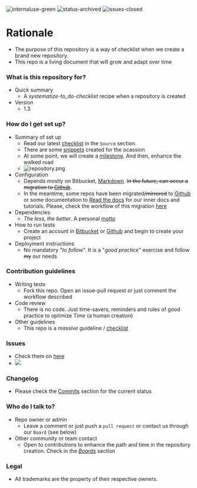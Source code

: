 ![internaluse-green](https://img.shields.io/badge/Internal%20use%3A-stable-green.svg)
![status-archived](https://img.shields.io/badge/status%3A%20-archived-orange.svg)
![issues-closed](https://img.shields.io/badge/issues-closed-green.svg)
# Rationale #

* The purpose of this repository is a way of checklist when we create a brand new repository.
* This repo is a living document that will grow and adapt over time

### What is this repository for? ###

+ Quick summary
    * A _systematize-to_do-checklist_ recipe when a repository is created
+ Version
    * 1.3


### How do I get set up? ###

+ Summary of set up
    - Read our latest [checklist](https://bitbucket.org/imhicihu/good-practices-on-repository-creation/src/master/Checklist.md) in the `Source` section. 
    - There are some [snippets](https://bitbucket.org/snippets/imhicihu/) created for the ocassion
    - At some point, we will create a [milestone](https://bitbucket.org/site/master/issues/11528/make-milestones-and-versions-more). And then, enhance the walked road
    - ![repository.png](https://bitbucket.org/repo/ekyaeEE/images/1675859675-repository.png)
+ Configuration
    - Depends mostly on Bitbucket, [Markdown](https://en.wikipedia.org/wiki/Markdown). ~~In the future, can occur a migration to [Github](https://github.com/)~~. 
    - In the meantime, some repos have been migrated~~/mirrored~~ to [Github](https://github.com/imhicihu) or some documentation to [Read the docs](https://readthedocs.org/) for our inner docs and tutorials. Please, check the workflow of this migration [here](https://bitbucket.org/imhicihu/documentation-migration-to-read-the-docs-experimental)
+ Dependencies
    - _The less, the better_. A personal [motto](http://dictionary.cambridge.org/es/diccionario/ingles/motto)
+ How to run tests
    - Create an account in [Bitbucket](https://bitbucket.org/) or [Github](https://github.com/) and begin to create your project
+ Deployment instructions
    - No mandatory "_to follow_". It is a "_good practice_" exercise and follow ~~my~~ our needs

### Contribution guidelines ###

* Writing tests
     - Fork this repo. Open an issue-pull request or just comment the workflow described
* Code review
     - There is no code. Just time-savers, reminders and rules of good practice to optimize _Time_ (a human creation)
* Other guidelines
     - This repo is a _massive_ guideline / [checklist](https://bitbucket.org/imhicihu/good-practices-on-repository-creation/src/master/Checklist.md)

### Issues ###

* Check them on [here](https://bitbucket.org/imhicihu/good-practices-on-repository-creation/issues)
* [![](https://img.shields.io/bitbucket/issues-raw/atlassian/python-bitbucket.svg?style=flat-square)]()

### Changelog ###

* Please check the [Commits](https://bitbucket.org/imhicihu/good-practices-on-repository-creation/commits/) section for the current status

### Who do I talk to? ###

* Repo owner or admin
     - Leave a comment or just push a `pull request` or contact us through our `Board` (see below)
* Other community or team contact
     - Open to contributions to enhance the path and time in the repository creation. Check in the *[Boards](https://bitbucket.org/imhicihu/good-practices-on-repository-creation/addon/bitbucket-trello-addon/trello-board)* section

### Legal ###

* All trademarks are the property of their respective owners.